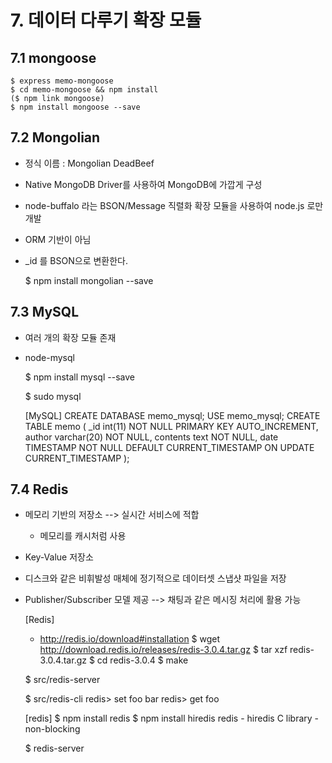# 7. 데이터 다루기 확장 모듈

## 7.1 mongoose


    $ express memo-mongoose
    $ cd memo-mongoose && npm install
    ($ npm link mongoose)
    $ npm install mongoose --save

## 7.2 Mongolian
- 정식 이름 : Mongolian DeadBeef
- Native MongoDB Driver를 사용하여 MongoDB에 가깝게 구성
- node-buffalo 라는 BSON/Message 직렬화 확장 모듈을 사용하여 node.js 로만 개발
- ORM 기반이 아님
- _id 를 BSON으로 변환한다.


    $ npm install mongolian --save

## 7.3 MySQL
- 여러 개의 확장 모듈 존재
- node-mysql


    $ npm install mysql --save

    $ sudo mysql
    
    [MySQL]
    CREATE DATABASE memo_mysql;
    USE memo_mysql;
    CREATE TABLE memo (
        _id int(11) NOT NULL PRIMARY KEY AUTO_INCREMENT,
        author varchar(20) NOT NULL,
        contents text NOT NULL,
        date TIMESTAMP NOT NULL DEFAULT CURRENT_TIMESTAMP ON UPDATE CURRENT_TIMESTAMP
    );


## 7.4 Redis
- 메모리 기반의 저장소 --> 실시간 서비스에 적합
    - 메모리를 캐시처럼 사용 
- Key-Value 저장소
- 디스크와 같은 비휘발성 매체에 정기적으로 데이터셋 스냅샷 파일을 저장
- Publisher/Subscriber 모델 제공 --> 채팅과 같은 메시징 처리에 활용 가능 


    [Redis]
    - http://redis.io/download#installation
    $ wget http://download.redis.io/releases/redis-3.0.4.tar.gz
    $ tar xzf redis-3.0.4.tar.gz
    $ cd redis-3.0.4
    $ make
    
    $ src/redis-server
    
    $ src/redis-cli
    redis> set foo bar
    redis> get foo
    
    [redis]
    $ npm install redis
    $ npm install hiredis redis
        - hiredis C library
        - non-blocking
    
    $ redis-server
